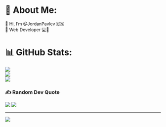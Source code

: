 # 💫 About Me:
👋 Hi, I’m @JordanPavlev 🇧🇬<br>👀 Web Developer 💻📱<br>
# 📊 GitHub Stats:
![](https://github-readme-stats.vercel.app/api?username=JordanPavlev&theme=react&hide_border=false&include_all_commits=false&count_private=false)<br/>
![](https://github-readme-streak-stats.herokuapp.com/?user=JordanPavlev&theme=react&hide_border=false)<br/>
![](https://github-readme-stats.vercel.app/api/top-langs/?username=JordanPavlev&theme=react&hide_border=false&include_all_commits=false&count_private=false&layout=compact)

### ✍️ Random Dev Quote
![](https://quotes-github-readme.vercel.app/api?type=horizontal&theme=tokyonight)
![](https://quotes-github-readme.vercel.app/api?type=horizontal&theme=radical)


---
[![](https://visitcount.itsvg.in/api?id=JordanPavlev&icon=0&color=0)](https://visitcount.itsvg.in)
